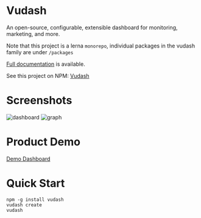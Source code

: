 # Vudash

An open-source, configurable, extensible dashboard for monitoring, marketing, and more.

Note that this project is a lerna `monorepo`, individual packages in the vudash family are under `/packages`

[Full documentation](https://vudash.github.io/vudash/#/) is available.

See this project on NPM: [Vudash](https://npmjs.org/vudash)

# Screenshots

![dashboard](https://cloud.githubusercontent.com/assets/218949/18632967/05d72ba6-7e72-11e6-964d-6de1f38135ac.png)
![graph](https://cloud.githubusercontent.com/assets/218949/18608448/68c9bf90-7ce1-11e6-95a9-15c864722271.png)

# Product Demo

[Demo Dashboard](http://vudash.herokuapp.com/demo.dashboard)

# Quick Start

```
npm -g install vudash
vudash create
vudash
```